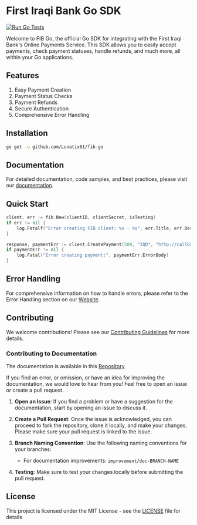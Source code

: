 # First Iraqi Bank Go SDK 
[![Run Go Tests](https://github.com/Lunatix01/fib-go/actions/workflows/test.yml/badge.svg?branch=master)](https://github.com/Lunatix01/fib-go/actions/workflows/test.yml)

Welcome to FIB Go, the official Go SDK for integrating with the First Iraqi Bank's Online Payments Service. This SDK allows you to easily accept payments, check payment statuses, handle refunds, and much more, all within your Go applications.

## Features
1. Easy Payment Creation
2. Payment Status Checks
3. Payment Refunds
4. Secure Authentication
5. Comprehensive Error Handling

## Installation

```bash
go get -u github.com/Lunatix01/fib-go
```

## Documentation
For detailed documentation, code samples, and best practices, please visit our [documentation](https://www.fibgo.wiki/).

## Quick Start

```go
client, err := fib.New(clientID, clientSecret, isTesting)
if err != nil {
    log.Fatalf("Error creating FIB client: %s - %s", err.Title, err.Description)
}

response, paymentErr := client.CreatePayment(500, "IQD", "http://callback.url")
if paymentErr != nil {
    log.Fatal("Error creating payment:", paymentErr.ErrorBody)
}
```

## Error Handling
For comprehensive information on how to handle errors, please refer to the Error Handling section on our [Website](https://fibgo.wiki/payment/error-handling).

## Contributing
We welcome contributions! Please see our [Contributing Guidelines](CONTRIBUTING.md) for more details.

### Contributing to Documentation

The documentation is available in this [Repository](https://github.com/Lunatix01/fib-go-doc)

If you find an error, or omission, or have an idea for improving the documentation, we would love to hear from you! Feel free to open an issue or create a pull request.

1. **Open an Issue**: If you find a problem or have a suggestion for the documentation, start by opening an issue to discuss it.

2. **Create a Pull Request**: Once the issue is acknowledged, you can proceed to fork the repository, clone it locally, and make your changes. Please make sure your pull request is linked to the issue.

3. **Branch Naming Convention**: Use the following naming conventions for your branches:
    - For documentation improvements: `improvement/doc-BRANCH-NAME`

4. **Testing**: Make sure to test your changes locally before submitting the pull request.

## License
This project is licensed under the MIT License - see the [LICENSE](LICENSE) file for details
